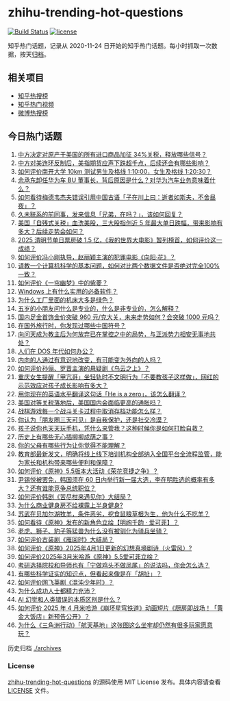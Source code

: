 # zhihu-trending-hot-questions

[![Build Status](https://github.com/justjavac/zhihu-trending-hot-questions/workflows/ci/badge.svg?branch=master)](https://github.com/justjavac/zhihu-trending-hot-questions/actions)
[![license](https://img.shields.io/github/license/justjavac/zhihu-trending-hot-questions)](https://github.com/justjavac/zhihu-trending-hot-questions/blob/master/LICENSE)

知乎热门话题，记录从 2020-11-24
日开始的知乎热门话题。每小时抓取一次数据，按天[归档](./archives)。

## 相关项目

- [知乎热搜榜](https://github.com/justjavac/zhihu-trending-top-search)
- [知乎热门视频](https://github.com/justjavac/zhihu-trending-hot-video)
- [微博热搜榜](https://github.com/justjavac/weibo-trending-hot-search)

## 今日热门话题

<!-- BEGIN -->
<!-- 最后更新时间 Sat Apr 05 2025 02:29:16 GMT+0800 (China Standard Time) -->

1. [中方决定对原产于美国的所有进口商品加征 34%关税，释放哪些信号？](https://www.zhihu.com/question/1891553905642559000)
1. [中方对美连环反制后，美指期货应声下跌超千点，后续还会有哪些影响？](https://www.zhihu.com/question/1891570654916097000)
1. [如何评价南开大学 10km 测试男生及格线 1:10:00，女生及格线 1:20:30？](https://www.zhihu.com/question/1890886375215199200)
1. [余承东卸任华为车 BU 董事长，背后原因是什么？对华为汽车业务意味着什么？](https://www.zhihu.com/question/1891427634736513500)
1. [如何看待梅德韦杰夫错误引用中国古语「子在川上曰：逝者如斯夫，不舍昼夜」？](https://www.zhihu.com/question/1891284047193424600)
1. [久未联系的前同事，发来信息「兄弟，在吗？」，该如何回复？](https://www.zhihu.com/question/637992366)
1. [美国「自残式关税」血洗美股，三大股指创近 5 年最大单日跌幅，带来影响有多大？后续走势会如何？](https://www.zhihu.com/question/1891393908308670200)
1. [2025 清明节单日票房破 1.5 亿，《我的世界大电影》暂列榜首，如何评价这一成绩？](https://www.zhihu.com/question/1891470994843092000)
1. [如何评价冯小刚执导，赵丽颖主演的犯罪电影《向阳·花》？](https://www.zhihu.com/question/1890775674018555000)
1. [请教一个计算机科学的基本问题，如何对比两个数据文件是否绝对完全100%一致？](https://www.zhihu.com/question/1891074753239950000)
1. [如何评价《一帘幽梦》中的紫菱？](https://www.zhihu.com/question/65600465)
1. [Windows 上有什么实用的必备软件？](https://www.zhihu.com/question/470082569)
1. [为什么工厂里面的机床大多是绿色？](https://www.zhihu.com/question/557523834)
1. [五岁的小朋友问什么是专业的，什么是非专业的，怎么解释？](https://www.zhihu.com/question/12073559719)
1. [国内足金首饰金价突破 960 元/克大关，未来走势如何？会突破 1000 元吗？](https://www.zhihu.com/question/1891083334098056000)
1. [在国外旅行时，你发现过哪些中国符号？](https://www.zhihu.com/question/641372499)
1. [向问天成为教主后为何放弃已在掌控之中的局势，与正派势力相安无事地共处？](https://www.zhihu.com/question/14813086309)
1. [人们在 DOS 年代如何办公？](https://www.zhihu.com/question/36732601)
1. [内向的人通过有意识地改变，有可能变为外向的人吗？](https://www.zhihu.com/question/661130890)
1. [如何评价孙俪、罗晋主演的悬疑剧《乌云之上》？](https://www.zhihu.com/question/1891183467607324000)
1. [重庆女生提醒「甲亢哥」坐轻轨时不文明行为「不要教孩子这样做」，网红的示范效应对孩子成长影响有多大？](https://www.zhihu.com/question/1891092500611036400)
1. [用你现在的英语水平翻译这句话「He is a zero」，该怎么翻译？](https://www.zhihu.com/question/1888599018352894700)
1. [美国对等关税落地后，美国国内会面临更高的通胀吗？](https://www.zhihu.com/question/1891042899120054300)
1. [战棋游戏每一个战斗关卡过程中取消存档功能怎么样？](https://www.zhihu.com/question/1891215569417655600)
1. [你认为「朋友圈三天可见」是自我保护，还是社交冷漠？](https://www.zhihu.com/question/15655689469)
1. [孩子说你也天天玩手机，凭什么来管我？这种时候你是如何打脸自救？](https://www.zhihu.com/question/1890502015483884500)
1. [历史上有哪些无心插柳柳成荫之事？](https://www.zhihu.com/question/39361763)
1. [你的父母有哪些行为让你觉得不能理解？](https://www.zhihu.com/question/67102913)
1. [教育部最新发文，明确将线上线下培训机构全部纳入全国平台全流程监管，能为家长和机构带来哪些便利和保障？](https://www.zhihu.com/question/1888593085086283000)
1. [如何评价《原神》5.5版本大活动《荣花竞捷之争》？](https://www.zhihu.com/question/1890316312032551200)
1. [尹锡悦被罢免，韩国须在 60 日内举行新一届大选，李在明胜选的概率有多大？还有谁能竞争总统职位？](https://www.zhihu.com/question/1891440412553602300)
1. [如何评价韩剧《苦尽柑来遇见你》大结局？](https://www.zhihu.com/question/1889062257268331300)
1. [为什么商业健身房不给裸露上半身健身?](https://www.zhihu.com/question/10222870876)
1. [苏武在贝加尔湖牧羊，条件恶劣，挖食鼠粮草根为生，他为什么不吃羊？](https://www.zhihu.com/question/25483987)
1. [如何看待《原神》发布的新角色立绘【明绚千韵 · 爱可菲】？](https://www.zhihu.com/question/1890104840731989200)
1. [老虎、狮子、豹子等猛兽为什么没有被驯化为骑兵坐骑？](https://www.zhihu.com/question/660170329)
1. [如何评价古装剧《雁回时》大结局？](https://www.zhihu.com/question/1890444747027477800)
1. [如何评价《原神》2025年4月1日更新的幻想真境剧诗（火雷风）?](https://www.zhihu.com/question/1890290294706136600)
1. [如何评价2025年3月米哈游《原神》5.5爱可菲立绘？](https://www.zhihu.com/question/1890105194609608000)
1. [考研选择院校和导师也有「宁做鸡头不做凤尾」的说法吗，你会怎么选？](https://www.zhihu.com/question/1891166349503456500)
1. [有哪些科学证实的知识点，但看起来像是在「胡扯」？](https://www.zhihu.com/question/1888263573182050600)
1. [如何评价网飞英剧《混沌少年时》？](https://www.zhihu.com/question/15167597196)
1. [为什么成功人士都精力充沛？](https://www.zhihu.com/question/15489378656)
1. [AI 幻觉和人类错误的本质区别是什么？](https://www.zhihu.com/question/1889654046224270800)
1. [如何评价 2025 年 4 月米哈游《崩坏星穹铁道》动画短片《厨房即战场！「黄金大饭店」新预告公开》？](https://www.zhihu.com/question/1890380216930641000)
1. [为什么《三角洲行动》「航天基地」这张图这么坐牢却仍然有很多玩家愿意玩？](https://www.zhihu.com/question/14211063686)

<!-- END -->

历史归档 [./archives](./archives)

### License

[zhihu-trending-hot-questions](https://github.com/justjavac/zhihu-trending-hot-questions)
的源码使用 MIT License 发布。具体内容请查看 [LICENSE](./LICENSE) 文件。
